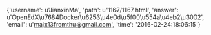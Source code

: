 {'username': u'JianxinMa', 'path': u'1167/1167.html', 'answer': u'OpenEdX\u7684Docker\u6253\u4e0d\u5f00\u554a\u4eb2\u3002', 'email': u'majx13fromthu@gmail.com', 'time': '2016-02-24:18:06:15'}